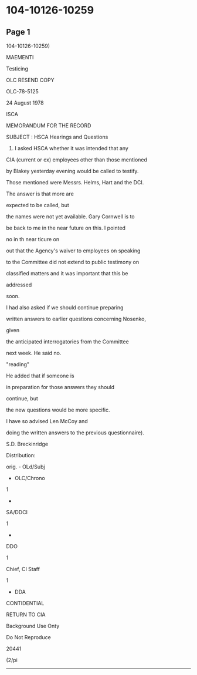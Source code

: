 # 104-10126-10259

## Page 1

104-10126-10259)

MAEMENTI

Testicing

OLC RESEND COPY

OLC-78-5125

24 August 1978

ISCA

MEMORANDUM FOR THE RECORD

SUBJECT : HSCA Hearings and Questions

1. I asked HSCA whether it was intended that any

CIA (current or ex) employees other than those mentioned

by Blakey yesterday evening would be called to testify.

Those mentioned were Messrs. Helms, Hart and the DCI.

The answer is that more are

expected to be called, but

the names were not yet available. Gary Cornwell is to

be back to me in the near future on this. I pointed

no in th near ticure on

out that the Agency's waiver to employees on speaking

to the Committee did not extend to public testimony on

classified matters and it was important that this be

addressed

soon.

I had also asked if we should continue preparing

written answers to earlier questions concerning Nosenko,

given

the anticipated interrogatories from the Committee

next week. He said no.

"reading"

He added that if someone is

in preparation for those answers they should

continue, but

the new questions would be more specific.

I have so advised Len McCoy and

doing the written answers to the previous questionnaire).

S.D. Breckinridge

Distribution:

orig. - OLd/Subj

- OLC/Chrono

1

-

SA/DDCI

1

-

DDO

1

Chief, CI Staff

1

- DDA

CONTIDENTIAL

RETURN TO CIA

Background Use Onty

Do Not Reproduce

20441

(2/pi

---

